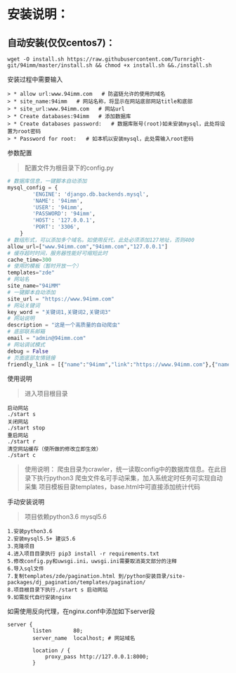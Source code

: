 # 安装说明：
## 自动安装(仅仅centos7)：
```
wget -O install.sh https://raw.githubusercontent.com/Turnright-git/94imm/master/install.sh && chmod +x install.sh &&./install.sh
```
安装过程中需要输入
```
> * allow url:www.94imm.com   # 防盗链允许的使用的域名
> * site_name:94imm   # 网站名称，将显示在网站底部网站title和底部
> * site_url:www.94imm.com   # 网站url
> * Create databases:94imm   # 添加数据库
> * Create databases password:   # 数据库账号(root)如未安装mysql，此处将设置为root密码
> * Password for root:   # 如本机以安装mysql，此处需输入root密码
```
参数配置
> 配置文件为根目录下的config.py
```python
# 数据库信息，一键脚本自动添加
mysql_config = {
        'ENGINE': 'django.db.backends.mysql',
        'NAME': '94imm',
        'USER': '94imm',
        'PASSWORD': '94imm',
        'HOST': '127.0.0.1',
        'PORT': '3306',
    }
# 数组形式，可以添加多个域名。如使用反代，此处必须添加127地址，否则400
allow_url=["www.94imm.com","94imm.com","127.0.0.1"]
# 缓存超时时间，服务器性能好可缩短此时
cache_time=300
# 使用的模板（暂时开放一个）
templates="zde"
# 网站名
site_name="94iMM"
# 一键脚本自动添加
site_url = "https://www.94imm.com"
# 网站关键词
key_word = "关键词1,关键词2,关键词3"
# 网站说明
description = "这是一个高质量的自动爬虫"
# 底部联系邮箱
email = "admin@94imm.com"
# 网站调试模式
debug = False
# 页面底部友情链接
friendly_link = [{"name":"94imm","link":"https://www.94imm.com"},{"name":"获取源码","link":"https://github.com/Turnright-git/94imm.git"}]

```

使用说明
> 进入项目根目录
```shell
启动网站
./start s
关闭网站
./start stop
重启网站
./start r
清空网站缓存（使所做的修改立即生效）
./start c
```
> 使用说明：
> 爬虫目录为crawler，统一读取config中的数据库信息。在此目录下执行python3 爬虫文件名可手动采集，加入系统定时任务可实现自动采集
> 项目模板目录templates，base.html中可直接添加统计代码

手动安装说明
> 项目依赖python3.6 mysql5.6

```
1.安装python3.6
2.安装mysql5.5+ 建议5.6
3.克隆项目
4.进入项目目录执行 pip3 install -r requirements.txt
5.修改config.py和uwsgi.ini，uwsgi.ini需要取消英文部分的注释
6.导入sql文件
7.复制templates/zde/pagination.html 到/python安装目录/site-packages/dj_pagination/templates/pagination/
8.项目根目录下执行./start s 启动网站
9.如需反代自行安装nginx
```
如需使用反向代理，在nginx.conf中添加如下server段
```
server {
        listen       80;
        server_name  localhost; # 网站域名

        location / {
            proxy_pass http://127.0.0.1:8000;
        }
```
